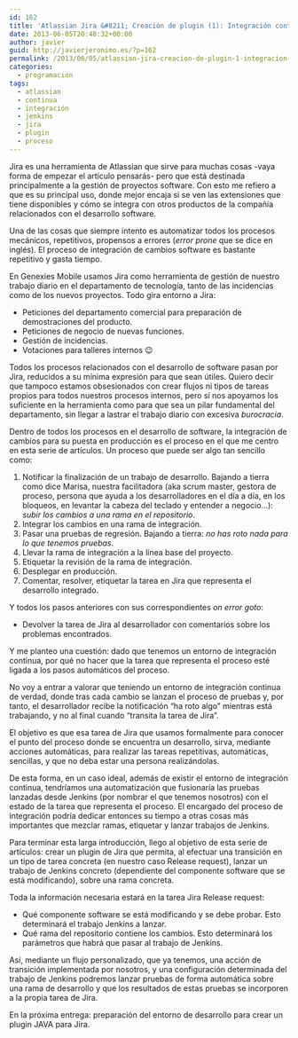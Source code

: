 ```yaml
---
id: 162
title: 'Atlassian Jira &#8211; Creación de plugin (1): Integración continua'
date: 2013-06-05T20:48:32+00:00
author: javier
guid: http://javierjeronimo.es/?p=162
permalink: /2013/06/05/atlassian-jira-creacion-de-plugin-1-integracion-continua/
categories:
  - programacion
tags:
  - atlassian
  - continua
  - integración
  - jenkins
  - jira
  - plugin
  - proceso
---
```

Jira es una herramienta de Atlassian que sirve para muchas cosas -vaya forma de empezar el artículo pensarás- pero que está destinada principalmente a la gestión de proyectos software. Con esto me refiero a que es su principal uso, donde mejor encaja si se ven las extensiones que tiene disponibles y cómo se integra con otros productos de la compañía relacionados con el desarrollo software.

Una de las cosas que siempre intento es automatizar todos los procesos mecánicos, repetitivos, propensos a errores (_error prone_ que se dice en inglés). El proceso de integración de cambios software es bastante repetitivo y gasta tiempo.

En Genexies Mobile usamos Jira como herramienta de gestión de nuestro trabajo diario en el departamento de tecnología, tanto de las incidencias como de los nuevos proyectos. Todo gira entorno a Jira:

  * Peticiones del departamento comercial para preparación de demostraciones del producto.
  * Peticiones de negocio de nuevas funciones.
  * Gestión de incidencias.
  * Votaciones para talleres internos 😉

Todos los procesos relacionados con el desarrollo de software pasan por Jira, reducidos a su mínima expresión para que sean útiles. Quiero decir que tampoco estamos obsesionados con crear flujos ni tipos de tareas propios para todos nuestros procesos internos, pero sí nos apoyamos los suficiente en la herramienta como para que sea un pilar fundamental del departamento, sin llegar a lastrar el trabajo diario con excesiva _burocracia_.

Dentro de todos los procesos en el desarrollo de software, la integración de cambios para su puesta en producción es el proceso en el que me centro en esta serie de artículos. Un proceso que puede ser algo tan sencillo como:

  1. Notificar la finalización de un trabajo de desarrollo. Bajando a tierra como dice Marisa, nuestra facilitadora (aka scrum master, gestora de proceso, persona que ayuda a los desarrolladores en el día a día, en los bloqueos, en levantar la cabeza del teclado y entender a negocio&#8230;): _subir los cambios a una rama en el repositorio_.
  2. Integrar los cambios en una rama de integración.
  3. Pasar una pruebas de regresión. Bajando a tierra: _no has roto nada para lo que tenemos pruebas_.
  4. Llevar la rama de integración a la línea base del proyecto.
  5. Etiquetar la revisión de la rama de integración.
  6. Desplegar en producción.
  7. Comentar, resolver, etiquetar la tarea en Jira que representa el desarrollo integrado.

Y todos los pasos anteriores con sus correspondientes _on error goto_:

  * Devolver la tarea de Jira al desarrollador con comentarios sobre los problemas encontrados.

Y me planteo una cuestión: dado que tenemos un entorno de integración continua, por qué no hacer que la tarea que representa el proceso esté ligada a los pasos automáticos del proceso.

No voy a entrar a valorar que teniendo un entorno de integración continua de verdad, donde tras cada cambio se lanzan el proceso de pruebas y, por tanto, el desarrollador recibe la notificación &#8220;ha roto algo&#8221; mientras está trabajando, y no al final cuando &#8220;transita la tarea de Jira&#8221;.

El objetivo es que esa tarea de Jira que usamos formalmente para conocer el punto del proceso donde se encuentra un desarrollo, sirva, mediante acciones automáticas, para realizar las tareas repetitivas, automáticas, sencillas, y que no deba estar una persona realizándolas.

De esta forma, en un caso ideal, además de existir el entorno de integración continua, tendríamos una automatización que fusionaría las pruebas lanzadas desde Jenkins (por nombrar el que tenemos nosotros) con el estado de la tarea que representa el proceso. El encargado del proceso de integración podría dedicar entonces su tiempo a otras cosas más importantes que mezclar ramas, etiquetar y lanzar trabajos de Jenkins.

Para terminar esta larga introducción, llego al objetivo de esta serie de artículos: crear un plugin de Jira que permita, al efectuar una transición en un tipo de tarea concreta (en nuestro caso Release request), lanzar un trabajo de Jenkins concreto (dependiente del componente software que se está modificando), sobre una rama concreta.

Toda la información necesaria estará en la tarea Jira Release request:

  * Qué componente software se está modificando y se debe probar. Esto determinará el trabajo Jenkins a lanzar.
  * Qué rama del repositorio contiene los cambios. Esto determinará los parámetros que habrá que pasar al trabajo de Jenkins.

Así, mediante un flujo personalizado, que ya tenemos, una acción de transición implementada por nosotros, y una configuración determinada del trabajo de Jenkins podremos lanzar pruebas de forma automática sobre una rama de desarrollo y que los resultados de estas pruebas se incorporen a la propia tarea de Jira.

En la próxima entrega: preparación del entorno de desarrollo para crear un plugin JAVA para Jira.
